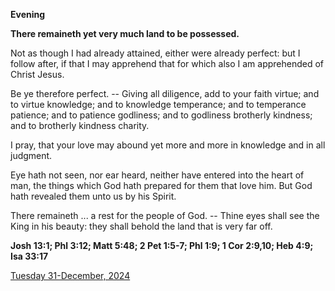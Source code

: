 **Evening**

**There remaineth yet very much land to be possessed.**
 
Not as though I had already attained, either were already perfect: but I follow after, if that I may apprehend that for which also I am apprehended of Christ Jesus.
 
Be ye therefore perfect. -- Giving all diligence, add to your faith virtue; and to virtue knowledge; and to knowledge temperance; and to temperance patience; and to patience godliness; and to godliness brotherly kindness; and to brotherly kindness charity.
 
I pray, that your love may abound yet more and more in knowledge and in all judgment.
 
Eye hath not seen, nor ear heard, neither have entered into the heart of man, the things which God hath prepared for them that love him. But God hath revealed them unto us by his Spirit.
 
There remaineth ... a rest for the people of God. -- Thine eyes shall see the King in his beauty: they shall behold the land that is very far off.  

**Josh 13:1; Phl 3:12; Matt 5:48; 2 Pet 1:5-7; Phl 1:9; 1 Cor 2:9,10; Heb 4:9; Isa 33:17**

[Tuesday 31-December, 2024](https://t.me/daily_light)
